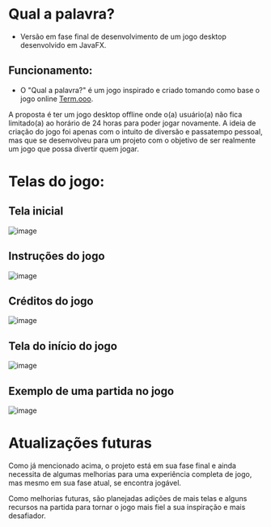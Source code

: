 # Qual a palavra?

 - Versão em fase final de desenvolvimento de um jogo desktop desenvolvido em JavaFX.

## Funcionamento:
 
- O "Qual a palavra?" é um jogo inspirado e criado tomando como base o jogo online [Term.ooo](https://term.ooo/).
 
A proposta é ter um jogo desktop offline onde o(a) usuário(a) não fica limitado(a) ao horário de 24 horas para poder jogar novamente. A ideia de criação do jogo foi apenas com o intuito de diversão e passatempo pessoal, mas que se desenvolveu para um projeto com o objetivo de ser realmente um jogo que possa divertir quem jogar. 

# Telas do jogo:
 
 ## Tela inicial
![image](https://user-images.githubusercontent.com/58229800/166390686-05104de7-08a6-4293-abb4-cc72f331c2c3.png)
## Instruções do jogo
![image](https://user-images.githubusercontent.com/58229800/166181148-2e5f147d-6941-4ce9-ba5c-976a8d27dec0.png)
## Créditos do jogo
![image](https://user-images.githubusercontent.com/58229800/166181149-e791ded4-8b73-421c-b1e4-82bcb88fe45e.png)
## Tela do início do jogo
![image](https://user-images.githubusercontent.com/58229800/166181151-243f392b-4391-4a20-ae32-dea060320738.png)
## Exemplo de uma partida no jogo
![image](https://user-images.githubusercontent.com/58229800/166181463-9e0a0700-9ed2-4acb-b619-ba61aabb782b.png)

# Atualizações futuras

Como já mencionado acima, o projeto está em sua fase final e ainda necessita de algumas melhorias para uma experiência completa de jogo, mas mesmo em sua fase atual, se encontra jogável. 

Como melhorias futuras, são planejadas adições de mais telas e alguns recursos na partida para tornar o jogo mais fiel a sua inspiração e mais desafiador.
